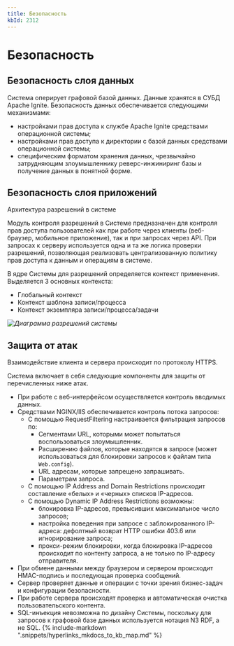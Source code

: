 ```yaml
---
title: Безопасность
kbId: 2312
---
```


# Безопасность

## Безопасность слоя данных

Система оперирует графовой базой данных. Данные хранятся в СУБД Apache Ignite. Безопасность данных обеспечивается следующими механизмами:

- настройками прав доступа к службе Apache Ignite средствами операционной системы;
- настройками прав доступа к директории с базой данных средствами операционной системы;
- специфическим форматом хранения данных, чрезвычайно затрудняющим злоумышленнику реверс-инжиниринг базы и получение данных в понятной форме.

## Безопасность слоя приложений

Архитектура разрешений в системе

Модуль контроля разрешений в Системе предназначен для контроля прав доступа пользователей как при работе через клиенты (веб-браузер, мобильное приложение), так и при запросах через API. При запросах к серверу используется одна и та же логика проверки разрешений, позволяющая реализовать централизованную политику прав доступа к данным и операциям в системе.

В ядре Системы для разрешений определяется контекст применения. Выделяется 3 основных контекста:

- Глобальный контекст
- Контекст шаблона записи/процесса
- Контекст экземпляра записи/процесса/задачи

_![Диаграмма разрешений системы](https://kb.comindware.ru/assets/img_63bcfad7d41bc.png)_

## Защита от атак

Взаимодействие клиента и сервера происходит по протоколу HTTPS.

Система включает в себя следующие компоненты для защиты от перечисленных ниже атак.

- При работе с веб-интерфейсом осуществляется контроль вводимых данных.
- Средствами NGINX/IIS обеспечивается контроль потока запросов:
    - С помощью RequestFiltering настраивается фильтрация запросов по:
        - Сегментами URL, которыми может попытаться воспользоваться злоумышленник.
        - Расширению файлов, которые находятся в запросе (может использоваться для блокировки запросов к файлам типа `Web.config`).
        - URL адресам, которые запрещено запрашивать.
        - Параметрам запроса.
    - С помощью IP Address and Domain Restrictions происходит составление «белых» и «черных» списков IP-адресов.
    - С помощью Dynamic IP Address Restrictions возможны:
        - блокировка IP-адресов, превысивших максимальное число запросов;
        - настройка поведения при запросе с заблокированного IP-адреса: дефолтный возврат HTTP ошибки 403.6 или игнорирование запроса;
        - прокси-режим блокировки, когда блокировка IP-адресов происходит по контенту запроса, а не только по IP-адресу отправителя.
- При обмене данными между браузером и сервером происходит HMAC-подпись и последующая проверка сообщений.
- Сервер проверяет данные и операции с точки зрения бизнес-задач и конфигурации безопасности.
- При работе сервера происходят проверка и автоматическая очистка пользовательского контента.
- SQL-инъекция невозможна по дизайну Системы, поскольку для запросов к графовой базе данных используется нотация N3 RDF, а не SQL.
{% include-markdown ".snippets/hyperlinks_mkdocs_to_kb_map.md" %}
